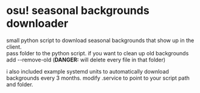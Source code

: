 # osu! seasonal backgrounds downloader
small python script to download seasonal backgrounds that show up in the client.  
pass folder to the python script. if you want to clean up old backgrounds add --remove-old (**DANGER:** will delete every file in that folder)

i also included example systemd units to automatically download backgrounds every 3 months. modify .service to point to your script path and folder.
